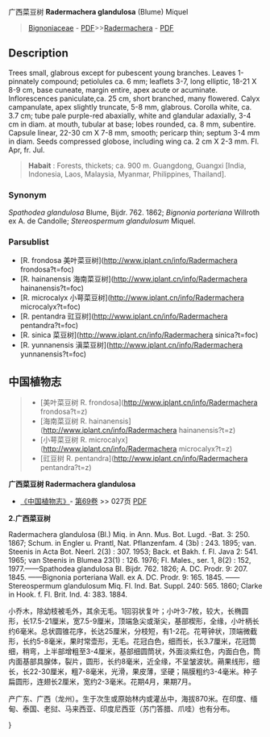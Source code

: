 广西菜豆树 **Radermachera glandulosa** (Blume) Miquel

> [Bignoniaceae](http://www.iplant.cn/info/Bignoniaceae?t=foc) - [PDF](http://www.iplant.cn/foc/pdf/Bignoniaceae.pdf)>>[Radermachera](http://www.iplant.cn/info/Radermachera?t=foc) - [PDF](http://www.iplant.cn/foc/pdf/Radermachera.pdf)

## Description

Trees small, glabrous except for pubescent young branches. Leaves 1-pinnately compound; petiolules ca. 6 mm; leaflets 3-7, long elliptic, 18-21 X 8-9 cm, base cuneate, margin entire, apex acute or acuminate. Inflorescences paniculate,ca. 25 cm, short branched, many flowered. Calyx campanulate, apex slightly truncate, 5-8 mm, glabrous. Corolla white, ca. 3.7 cm; tube pale purple-red abaxially, white and glandular adaxially, 3-4 cm in diam. at mouth, tubular at base; lobes rounded, ca. 8 mm, subentire. Capsule linear, 22-30 cm X 7-8 mm, smooth; pericarp thin; septum 3-4 mm in diam. Seeds compressed globose, including wing ca. 2 cm X 2-3 mm. Fl. Apr, fr. Jul.


> **Habait** : 
> Forests, thickets; ca. 900 m. Guangdong, Guangxi [India, Indonesia, Laos, Malaysia, Myanmar, Philippines, Thailand].

### Synonym
*Spathodea glandulosa* Blume, Bijdr. 762. 1862; *Bignonia porteriana* Willroth ex A. de Candolle; *Stereospermum glandulosum* Miquel.

### Parsublist

* [R.  frondosa  美叶菜豆树](http://www.iplant.cn/info/Radermachera frondosa?t=foc)
* [R.  hainanensis  海南菜豆树](http://www.iplant.cn/info/Radermachera hainanensis?t=foc)
* [R.  microcalyx  小萼菜豆树](http://www.iplant.cn/info/Radermachera microcalyx?t=foc)
* [R.  pentandra  豇豆树](http://www.iplant.cn/info/Radermachera pentandra?t=foc)
* [R.  sinica  菜豆树](http://www.iplant.cn/info/Radermachera sinica?t=foc)
* [R.  yunnanensis  滇菜豆树](http://www.iplant.cn/info/Radermachera yunnanensis?t=foc)


## 中国植物志

> * [美叶菜豆树  R.  frondosa](http://www.iplant.cn/info/Radermachera frondosa?t=z)
> * [海南菜豆树  R.  hainanensis](http://www.iplant.cn/info/Radermachera hainanensis?t=z)
> * [小萼菜豆树  R.  microcalyx](http://www.iplant.cn/info/Radermachera microcalyx?t=z)
> * [豇豆树  R.  pentandra](http://www.iplant.cn/info/Radermachera pentandra?t=z)


**广西菜豆树 Radermachera glandulosa**

* [《中国植物志》](http://www.iplant.cn/frps)- [第69卷](http://www.iplant.cn/frps/vol/69) >> 027页 [PDF](http://www.iplant.cn/frps/pdf/69/027a.pdf)


**2.广西菜豆树**

Radermachera glandulosa (Bl.) Miq. in Ann. Mus. Bot. Lugd. -Bat. 3: 250. 1867; Schum. in Engler u. Prantl, Nat. Pflanzenfam. 4 (3b) : 243. 1895; van. Steenis in Acta Bot. Neerl. 2(3) : 307. 1953; Back. et Bakh. f. Fl. Java 2: 541. 1965; van Steenis in Blumea 23(1) : 126. 1976; Fl. Males., ser. 1, 8(2) : 152, 1977.——Spathodea glandulosa Bl. Bijdr. 762. 1826; A. DC. Prodr. 9: 207. 1845. ——Bignonia porteriana Wall. ex A. DC. Prodr. 9: 165. 1845. ——Stereospermum glandulosum Miq. Fl. Ind. Bat. Suppl. 240: 565. 1860; Clarke in Hook. f. Fl. Brit. Ind. 4: 383. 1884.

小乔木，除幼枝被毛外，其余无毛。1回羽状复叶；小叶3-7枚，较大，长椭圆形，长17.5-21厘米，宽7.5-9厘米，顶端急尖或渐尖，基部楔形，全缘，小叶柄长约6毫米。总状圆锥花序，长达25厘米，分枝短，有1-2花。花萼钟状，顶端微截形，长约5-8毫米，果时常壶形，无毛。花冠白色，细而长，长3.7厘米，花冠筒细，稍弯，上半部增粗至3-4厘米，基部细圆筒状，外面淡紫红色，内面白色，筒内面基部具腺体，裂片，圆形，长约8毫米，近全缘，不呈皱波状。蒴果线形，细长，长22-30厘米，粗7-8毫米，光滑，果皮薄，坚硬；隔膜粗约3-4毫米。种子扁圆形，连翅长2厘米，宽约2-3毫米。花期4月，果期7月。

产广东、广西（龙州）。生于次生或原始林内或灌丛中，海拔870米。在印度、缅甸、泰国、老挝、马来西亚、印度尼西亚（苏门答腊、爪哇）也有分布。

}